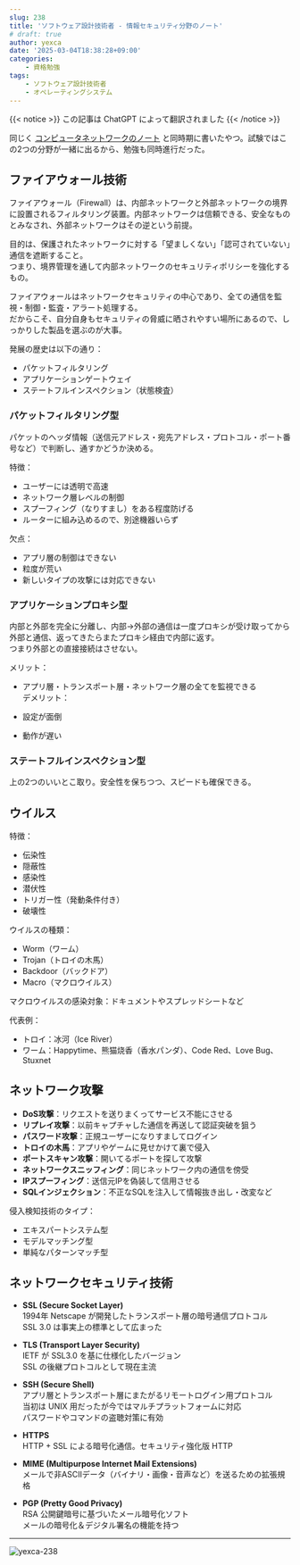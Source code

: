 ```yaml
---
slug: 238
title: 'ソフトウェア設計技術者 - 情報セキュリティ分野のノート'
# draft: true
author: yexca
date: '2025-03-04T18:38:28+09:00'
categories:
    - 資格勉強
tags:
    - ソフトウェア設計技術者
    - オペレーティングシステム
---
```


{{< notice >}} この記事は ChatGPT によって翻訳されました {{< /notice >}}

同じく [コンピュータネットワークのノート](https://blog.yexca.net/archives/236/) と同時期に書いたやつ。試験ではこの2つの分野が一緒に出るから、勉強も同時進行だった。

## ファイアウォール技術

ファイアウォール（Firewall）は、内部ネットワークと外部ネットワークの境界に設置されるフィルタリング装置。内部ネットワークは信頼できる、安全なものとみなされ、外部ネットワークはその逆という前提。

目的は、保護されたネットワークに対する「望ましくない」「認可されていない」通信を遮断すること。  
つまり、境界管理を通して内部ネットワークのセキュリティポリシーを強化するもの。

ファイアウォールはネットワークセキュリティの中心であり、全ての通信を監視・制御・監査・アラート処理する。  
だからこそ、自分自身もセキュリティの脅威に晒されやすい場所にあるので、しっかりした製品を選ぶのが大事。

発展の歴史は以下の通り：

- パケットフィルタリング
- アプリケーションゲートウェイ
- ステートフルインスペクション（状態検査）

### パケットフィルタリング型

パケットのヘッダ情報（送信元アドレス・宛先アドレス・プロトコル・ポート番号など）で判断し、通すかどうか決める。

特徴：

- ユーザーには透明で高速
- ネットワーク層レベルの制御
- スプーフィング（なりすまし）をある程度防げる
- ルーターに組み込めるので、別途機器いらず

欠点：

- アプリ層の制御はできない
- 粒度が荒い
- 新しいタイプの攻撃には対応できない

### アプリケーションプロキシ型

内部と外部を完全に分離し、内部→外部の通信は一度プロキシが受け取ってから外部と通信、返ってきたらまたプロキシ経由で内部に返す。  
つまり外部との直接接続はさせない。

メリット：

- アプリ層・トランスポート層・ネットワーク層の全てを監視できる  
デメリット：

- 設定が面倒  
- 動作が遅い

### ステートフルインスペクション型

上の2つのいいとこ取り。安全性を保ちつつ、スピードも確保できる。

## ウイルス

特徴：

- 伝染性
- 隠蔽性
- 感染性
- 潜伏性
- トリガー性（発動条件付き）
- 破壊性

ウイルスの種類：

- Worm（ワーム）
- Trojan（トロイの木馬）
- Backdoor（バックドア）
- Macro（マクロウイルス）

マクロウイルスの感染対象：ドキュメントやスプレッドシートなど

代表例：

- トロイ：冰河（Ice River）
- ワーム：Happytime、熊猫烧香（香水パンダ）、Code Red、Love Bug、Stuxnet

## ネットワーク攻撃

- **DoS攻撃**：リクエストを送りまくってサービス不能にさせる
- **リプレイ攻撃**：以前キャプチャした通信を再送して認証突破を狙う
- **パスワード攻撃**：正規ユーザーになりすましてログイン
- **トロイの木馬**：アプリやゲームに見せかけて裏で侵入
- **ポートスキャン攻撃**：開いてるポートを探して攻撃
- **ネットワークスニッフィング**：同じネットワーク内の通信を傍受
- **IPスプーフィング**：送信元IPを偽装して信用させる
- **SQLインジェクション**：不正なSQLを注入して情報抜き出し・改変など

侵入検知技術のタイプ：

- エキスパートシステム型  
- モデルマッチング型  
- 単純なパターンマッチ型  

## ネットワークセキュリティ技術

- **SSL (Secure Socket Layer)**  
  1994年 Netscape が開発したトランスポート層の暗号通信プロトコル  
  SSL 3.0 は事実上の標準として広まった

- **TLS (Transport Layer Security)**  
  IETF が SSL3.0 を基に仕様化したバージョン  
  SSL の後継プロトコルとして現在主流

- **SSH (Secure Shell)**  
  アプリ層とトランスポート層にまたがるリモートログイン用プロトコル  
  当初は UNIX 用だったが今ではマルチプラットフォームに対応  
  パスワードやコマンドの盗聴対策に有効

- **HTTPS**  
  HTTP + SSL による暗号化通信。セキュリティ強化版 HTTP

- **MIME (Multipurpose Internet Mail Extensions)**  
  メールで非ASCIIデータ（バイナリ・画像・音声など）を送るための拡張規格

- **PGP (Pretty Good Privacy)**  
  RSA 公開鍵暗号に基づいたメール暗号化ソフト  
  メールの暗号化＆デジタル署名の機能を持つ

---

![yexca-238](https://count.getloli.com/@yexca-238)
